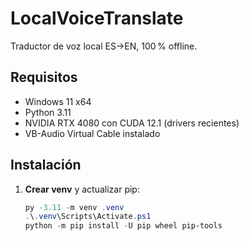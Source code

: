 # LocalVoiceTranslate

Traductor de voz local ES→EN, 100 % offline.

## Requisitos

- Windows 11 x64
- Python 3.11
- NVIDIA RTX 4080 con CUDA 12.1 (drivers recientes)
- VB-Audio Virtual Cable instalado

## Instalación

1. **Crear venv** y actualizar pip:

   ```powershell
   py -3.11 -m venv .venv
   .\.venv\Scripts\Activate.ps1
   python -m pip install -U pip wheel pip-tools
   ```

